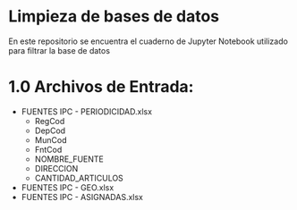 # Limpieza de bases de datos

En este repositorio se encuentra el cuaderno de Jupyter Notebook utilizado para filtrar la base de datos

# 1.0 Archivos de Entrada:
   * FUENTES IPC - PERIODICIDAD.xlsx
      * RegCod
      * DepCod
      * MunCod
      * FntCod
      * NOMBRE_FUENTE
      * DIRECCION
      * CANTIDAD_ARTICULOS  
   * FUENTES IPC - GEO.xlsx 
   * FUENTES IPC - ASIGNADAS.xlsx 
  
  
